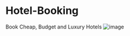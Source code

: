 # Hotel-Booking
Book Cheap, Budget and Luxury Hotels
![image](https://github.com/shivamknjvs/Hotel-Booking/assets/99579623/2685637e-ab7b-40de-931d-485570b9534d)

